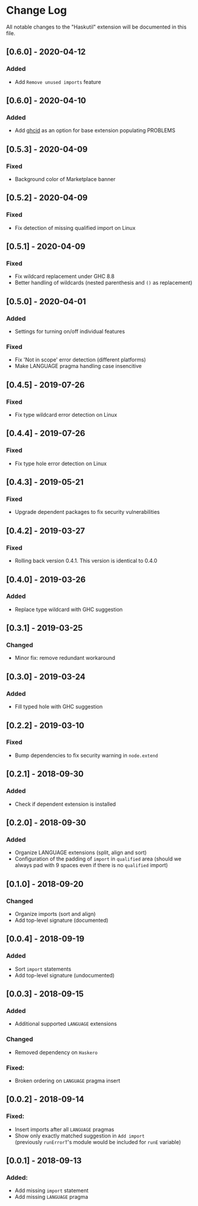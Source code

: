 # Change Log
All notable changes to the "Haskutil" extension will be documented in this file.

## [0.6.0] - 2020-04-12
### Added
 * Add `Remove unused imports` feature

## [0.6.0] - 2020-04-10
### Added
 * Add [ghcid](https://marketplace.visualstudio.com/items?itemName=ndmitchell.haskell-ghcid) as an option for base extension populating PROBLEMS 

## [0.5.3] - 2020-04-09
### Fixed
 * Background color of Marketplace banner

## [0.5.2] - 2020-04-09
### Fixed
 * Fix detection of missing qualified import on Linux

## [0.5.1] - 2020-04-09
### Fixed
 * Fix wildcard replacement under GHC 8.8
 * Better handling of wildcards (nested parenthesis and `()` as replacement)

## [0.5.0] - 2020-04-01
### Added
 * Settings for turning on/off individual features
### Fixed
 * Fix 'Not in scope' error detection (different platforms)
 * Make LANGUAGE pragma handling case insencitive 

## [0.4.5] - 2019-07-26
### Fixed
 * Fix type wildcard error detection on Linux

## [0.4.4] - 2019-07-26
### Fixed
 * Fix type hole error detection on Linux

## [0.4.3] - 2019-05-21
### Fixed
 * Upgrade dependent packages to fix security vulnerabilities

## [0.4.2] - 2019-03-27
### Fixed
 * Rolling back version 0.4.1. This version is identical to 0.4.0

## [0.4.0] - 2019-03-26
### Added
 * Replace type wildcard with GHC suggestion

## [0.3.1] - 2019-03-25
### Changed
 * Minor fix: remove redundant workaround

## [0.3.0] - 2019-03-24
### Added
 * Fill typed hole with GHC suggestion

## [0.2.2] - 2019-03-10
### Fixed
 * Bump dependencies to fix security warning in `node.extend`

## [0.2.1] - 2018-09-30
### Added
 * Check if dependent extension is installed

## [0.2.0] - 2018-09-30
### Added
 * Organize LANGUAGE extensions (split, align and sort)
 * Configuration of the padding of `import` in `qualified` area
   (should we always pad with 9 spaces even if there is no `qualified` import)

## [0.1.0] - 2018-09-20
### Changed
 * Organize imports (sort and align) 
 * Add top-level signature (documented)

## [0.0.4] - 2018-09-19
### Added
 * Sort `import` statements
 * Add top-level signature (undocumented)

## [0.0.3] - 2018-09-15
### Added
 * Additional supported `LANGUAGE` extensions
### Changed
 * Removed dependency on `Haskero`
### Fixed:
 * Broken ordering on `LANGUAGE` pragma insert
 

## [0.0.2] - 2018-09-14
### Fixed:
 * Insert imports after all `LANGUAGE` pragmas
 * Show only exactly matched suggestion in `Add import`  
   (previously `runErrorT`'s module would be included for `runE` variable)

## [0.0.1] - 2018-09-13 
### Added:
 * Add missing `import` statement
 * Add missing `LANGUAGE` pragma
